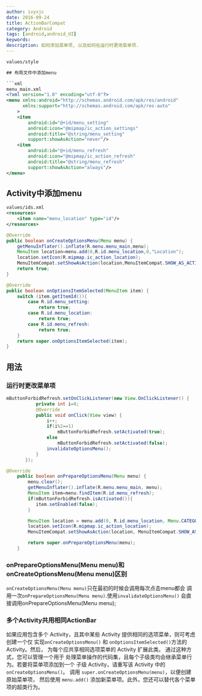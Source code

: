```yaml
---
author: ivyxjc
date: 2016-09-24
title: ActionBarCompat
category: Android
tags: [android,android_UI]
keywords:
description: 如何添加菜单项, 以及如何在运行时更改菜单项.
---
```



```xml
values/style

## 布局文件中添加menu

```xml
menu_main.xml
<?xml version="1.0" encoding="utf-8"?>
<menu xmlns:android="http://schemas.android.com/apk/res/android"
      xmlns:support="http://schemas.android.com/apk/res-auto"
    >
    <item
        android:id="@+id/menu_setting"
        android:icon="@mipmap/ic_action_settings"
        android:title="@string/menu_setting"
        support:showAsAction="never"/>
    <item
        android:id="@+id/menu_refresh"
        android:icon="@mipmap/ic_action_refresh"
        android:title="@string/menu_refresh"
        support:showAsAction="always"/>
</menu>
```

## Activity中添加menu

```xml
values/ids.xml
<resources>
    <item name="menu_location" type="id"/>
</resources>
```

```java
@Override
public boolean onCreateOptionsMenu(Menu menu) {
    getMenuInflater().inflate(R.menu.menu_main,menu);
    MenuItem location=menu.add(0,R.id.menu_location,0,"Location");
    location.setIcon(R.mipmap.ic_action_location);
    MenuItemCompat.setShowAsAction(location,MenuItemCompat.SHOW_AS_ACTION_IF_ROOM);
    return true;
}

@Override
public boolean onOptionsItemSelected(MenuItem item) {
    switch (item.getItemId()){
        case R.id.menu_setting:
            return true;
        case R.id.menu_location:
            return true;
        case R.id.menu_refresh:
            return true;
    }
    return super.onOptionsItemSelected(item);
}
```

## 用法

### 运行时更改菜单项

```java
mButtonForbidRefresh.setOnClickListener(new View.OnClickListener() {
           private int i=0;
           @Override
           public void onClick(View view) {
               i++;
               if(i%2==1)
                   mButtonForbidRefresh.setActivated(true);
               else
                   mButtonForbidRefresh.setActivated(false);
               invalidateOptionsMenu();
           }
       });
```


```java
@Override
    public boolean onPrepareOptionsMenu(Menu menu) {
        menu.clear();
        getMenuInflater().inflate(R.menu.menu_main, menu);
        MenuItem item=menu.findItem(R.id.menu_refresh);
        if(mButtonForbidRefresh.isActivated()){
           item.setEnabled(false);
        }

        MenuItem location = menu.add(0, R.id.menu_location, Menu.CATEGORY_SECONDARY, "Location");
        location.setIcon(R.mipmap.ic_action_location);
        MenuItemCompat.setShowAsAction(location, MenuItemCompat.SHOW_AS_ACTION_IF_ROOM);

        return super.onPrepareOptionsMenu(menu);
    }
```

### onPrepareOptionsMenu(Menu menu)和onCreateOptionsMenu(Menu menu)区别
`onCreateOptionsMenu(Menu menu)`只在最初的时候会调用每次点击menu都会
调用一次`onPrepareOptionsMenu(Menu menu)`.使用`invalidateOptionsMenu()`
会直接调用onPrepareOptionsMenu(Menu menu);


### 多个Activity共用相同ActionBar

如果应用包含多个 Activity，且其中某些 Activity 提供相同的选项菜单，则可考虑创建一个仅
实现`onCreateOptionsMenu()` 和 `onOptionsItemSelected()`方法的 Activity。然后，
为每个应共享相同选项菜单的 Activity 扩展此类。 通过这种方式，您可以管理一个用于
处理菜单操作的代码集，且每个子级类均会继承菜单行为。若要将菜单项添加到一个
子级 Activity，请重写该 Activity 中的 `onCreateOptionsMenu()`。
调用 `super.onCreateOptionsMenu(menu)`，以便创建原始菜单项，
然后使用 `menu.add()` 添加新菜单项。此外，您还可以替代各个菜单项的超类行为。
